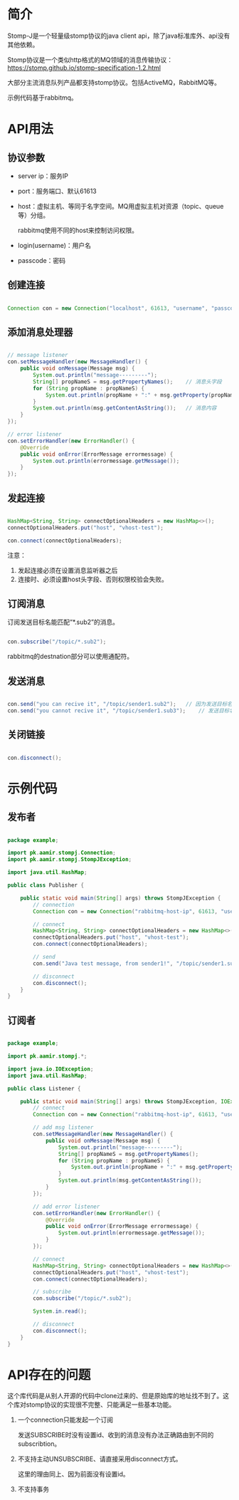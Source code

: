 # 简介

Stomp-J是一个轻量级stomp协议的java client api，除了java标准库外、api没有其他依赖。

Stomp协议是一个类似http格式的MQ领域的消息传输协议：<https://stomp.github.io/stomp-specification-1.2.html>

大部分主流消息队列产品都支持stomp协议。包括ActiveMQ，RabbitMQ等。

示例代码基于rabbitmq。

# API用法

## 协议参数

- server ip：服务IP
- port：服务端口、默认61613
- host：虚拟主机、等同于名字空间。MQ用虚拟主机对资源（topic、queue等）分组。

    rabbitmq使用不同的host来控制访问权限。

- login(username)：用户名
- passcode：密码

## 创建连接

```java

Connection con = new Connection("localhost", 61613, "username", "passcode");

```


## 添加消息处理器

```java

// message listener
con.setMessageHandler(new MessageHandler() {
    public void onMessage(Message msg) {
        System.out.println("message---------");
        String[] propNameS = msg.getPropertyNames();    // 消息头字段
        for (String propName : propNameS) {
            System.out.println(propName + ":" + msg.getProperty(propName));
        }
        System.out.println(msg.getContentAsString());   // 消息内容
    }
});

// error listener
con.setErrorHandler(new ErrorHandler() {
    @Override
    public void onError(ErrorMessage errormessage) {
        System.out.println(errormessage.getMessage());
    }
});

```


## 发起连接

```java

HashMap<String, String> connectOptionalHeaders = new HashMap<>();
connectOptionalHeaders.put("host", "vhost-test");

con.connect(connectOptionalHeaders);

```

注意：

1. 发起连接必须在设置消息监听器之后
1. 连接时、必须设置host头字段、否则权限校验会失败。


## 订阅消息

订阅发送目标名能匹配“*.sub2”的消息。

```java

con.subscribe("/topic/*.sub2");

```

rabbitmq的destnation部分可以使用通配符。


## 发送消息

```java

con.send("you can recive it", "/topic/sender1.sub2");   // 因为发送目标名能匹配“*.sub2”，所以前面的订阅者（当前会话）可以收到。
con.send("you cannot recive it", "/topic/sender1.sub3");    // 发送目标名不匹配“*.sub2”，所以前面的订阅者（当前会话）无法收到。

```

## 关闭链接

```java

con.disconnect();

```

# 示例代码

## 发布者

```java

package example;

import pk.aamir.stompj.Connection;
import pk.aamir.stompj.StompJException;

import java.util.HashMap;

public class Publisher {

    public static void main(String[] args) throws StompJException {
        // connection
        Connection con = new Connection("rabbitmq-host-ip", 61613, "user-test", "123");

        // connect
        HashMap<String, String> connectOptionalHeaders = new HashMap<>();
        connectOptionalHeaders.put("host", "vhost-test");
        con.connect(connectOptionalHeaders);

        // send
        con.send("Java test message, from sender1!", "/topic/sender1.sub2");

        // disconnect
        con.disconnect();
    }
}

```

## 订阅者

```java

package example;

import pk.aamir.stompj.*;

import java.io.IOException;
import java.util.HashMap;

public class Listener {

    public static void main(String[] args) throws StompJException, IOException {
        // connect
        Connection con = new Connection("rabbitmq-host-ip", 61613, "user-test", "123");

        // add msg listener
        con.setMessageHandler(new MessageHandler() {
            public void onMessage(Message msg) {
                System.out.println("message---------");
                String[] propNameS = msg.getPropertyNames();
                for (String propName : propNameS) {
                    System.out.println(propName + ":" + msg.getProperty(propName));
                }
                System.out.println(msg.getContentAsString());
            }
        });

        // add error listener
        con.setErrorHandler(new ErrorHandler() {
            @Override
            public void onError(ErrorMessage errormessage) {
                System.out.println(errormessage.getMessage());
            }
        });

        // connect
        HashMap<String, String> connectOptionalHeaders = new HashMap<>();
        connectOptionalHeaders.put("host", "vhost-test");
        con.connect(connectOptionalHeaders);

        // subscribe
        con.subscribe("/topic/*.sub2");

        System.in.read();

        // disconnect
        con.disconnect();
    }
}


```


# API存在的问题

这个库代码是从别人开源的代码中clone过来的、但是原始库的地址找不到了。这个库对stomp协议的实现很不完整、只能满足一些基本功能。

1. 一个connection只能发起一个订阅

    发送SUBSCRIBE时没有设置id、收到的消息没有办法正确路由到不同的subscribtion。

2. 不支持主动UNSUBSCRIBE、请直接采用disconnect方式。

    这里的理由同上、因为前面没有设置id。

3. 不支持事务
